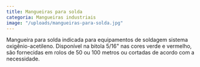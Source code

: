 ```yaml
---
title: Mangueiras para solda
categoria: Mangueiras industriais
image: "/uploads/mangueiras-para-solda.jpg"
---
```


Mangueira para solda indicada para equipamentos de soldagem sistema oxigênio-acetileno. Disponível na bitola 5/16" nas cores verde e vermelho, são fornecidas em rolos de 50 ou 100 metros ou cortadas de acordo com a necessidade.

